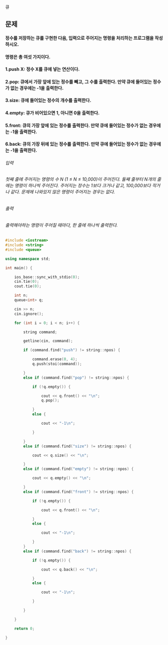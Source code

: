 큐
## 문제
#### 정수를 저장하는 큐를 구현한 다음, 입력으로 주어지는 명령을 처리하는 프로그램을 작성하시오.

#### 명령은 총 여섯 가지이다.

#### 1.push X: 정수 X를 큐에 넣는 연산이다.
#### 2.pop: 큐에서 가장 앞에 있는 정수를 빼고, 그 수를 출력한다. 만약 큐에 들어있는 정수가 없는 경우에는 -1을 출력한다.
#### 3.size: 큐에 들어있는 정수의 개수를 출력한다.
#### 4.empty: 큐가 비어있으면 1, 아니면 0을 출력한다.
#### 5.front: 큐의 가장 앞에 있는 정수를 출력한다. 만약 큐에 들어있는 정수가 없는 경우에는 -1을 출력한다.
#### 6.back: 큐의 가장 뒤에 있는 정수를 출력한다. 만약 큐에 들어있는 정수가 없는 경우에는 -1을 출력한다.
###### 입력
###### 첫째 줄에 주어지는 명령의 수 N (1 ≤ N ≤ 10,000)이 주어진다. 둘째 줄부터 N개의 줄에는 명령이 하나씩 주어진다. 주어지는 정수는 1보다 크거나 같고, 100,000보다 작거나 같다. 문제에 나와있지 않은 명령이 주어지는 경우는 없다.

###### 출력
###### 출력해야하는 명령이 주어질 때마다, 한 줄에 하나씩 출력한다.

```c++
#include <iostream>
#include <string>
#include <queue>

using namespace std;

int main() {

	ios_base::sync_with_stdio(0);
	cin.tie(0);
	cout.tie(0);

	int n;
	queue<int> q;

	cin >> n;
	cin.ignore();

	for (int i = 0; i < n; i++) {

		string command;

		getline(cin, command);

		if (command.find("push") != string::npos) {

			command.erase(0, 4);
			q.push(stoi(command));

		}
		else if (command.find("pop") != string::npos) {

			if (!q.empty()) {

				cout << q.front() << "\n";
				q.pop();

			}
			else {

				cout << "-1\n";

			}

		}
		else if (command.find("size") != string::npos) {

			cout << q.size() << "\n";

		}
		else if (command.find("empty") != string::npos) {

			cout << q.empty() << "\n";

		}
		else if (command.find("front") != string::npos) {

			if (!q.empty()) {

				cout << q.front() << "\n";

			}
			else {

				cout << "-1\n";

			}
		}
		else if (command.find("back") != string::npos) {

			if (!q.empty()) {

				cout << q.back() << "\n";

			}
			else {

				cout << "-1\n";

			}

		}

	}

	return 0;

}
```
